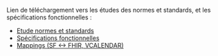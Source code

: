 Lien de téléchargement vers les études des normes et standards, et les spécifications fonctionnelles :

* [Etude normes et standards](CI-SIS_ETUDE_NORMES_STANDARDS_GESTION_AGENDAS_PARTAGES_V1.0.pdf)
* [Spécifications fonctionnelles](cisis-tec_specifications_fonctionnelles-gestion_agendas_partages_v2.0.pdf)
* [Mappings (SF <-> FHIR, VCALENDAR)](mappings.pdf)
